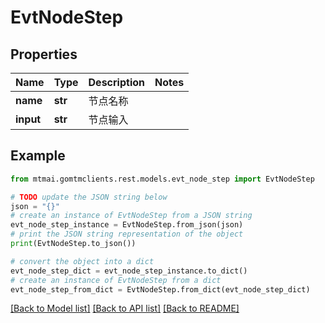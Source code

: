 # EvtNodeStep


## Properties

Name | Type | Description | Notes
------------ | ------------- | ------------- | -------------
**name** | **str** | 节点名称 | 
**input** | **str** | 节点输入 | 

## Example

```python
from mtmai.gomtmclients.rest.models.evt_node_step import EvtNodeStep

# TODO update the JSON string below
json = "{}"
# create an instance of EvtNodeStep from a JSON string
evt_node_step_instance = EvtNodeStep.from_json(json)
# print the JSON string representation of the object
print(EvtNodeStep.to_json())

# convert the object into a dict
evt_node_step_dict = evt_node_step_instance.to_dict()
# create an instance of EvtNodeStep from a dict
evt_node_step_from_dict = EvtNodeStep.from_dict(evt_node_step_dict)
```
[[Back to Model list]](../README.md#documentation-for-models) [[Back to API list]](../README.md#documentation-for-api-endpoints) [[Back to README]](../README.md)


